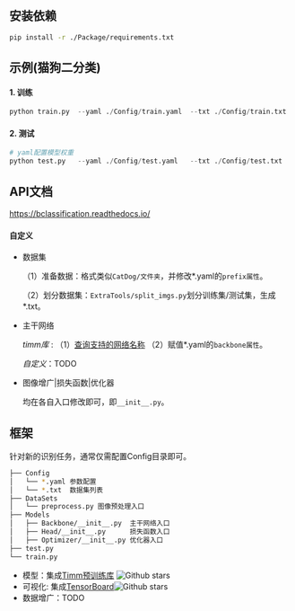 ## 安装依赖

```bash
pip install -r ./Package/requirements.txt 
```

## 示例(猫狗二分类)

#### 1. 训练

```python
python train.py  --yaml ./Config/train.yaml  --txt ./Config/train.txt
```

#### 2. 测试

```python
# yaml配置模型权重
python test.py   --yaml ./Config/test.yaml   --txt ./Config/test.txt
```

## API文档

https://bclassification.readthedocs.io/

#### 自定义

- 数据集

  （1）准备数据：格式类似`CatDog/文件夹`，并修改*.yaml的`prefix属性`。

  （2）划分数据集：`ExtraTools/split_imgs.py`划分训练集/测试集，生成*.txt。

- 主干网络

  *timm库* : （1）[查询支持的网络名称](https://rwightman.github.io/pytorch-image-models/)  （2）赋值*.yaml的`backbone属性`。

  *自定义*：TODO

- 图像增广|损失函数|优化器

  均在各自入口修改即可，即`__init__.py`。

## 框架

针对新的识别任务，通常仅需配置Config目录即可。

```bash
├── Config
│   └── *.yaml 参数配置
│   └── *.txt  数据集列表 
├── DataSets
│   └── preprocess.py 图像预处理入口
├── Models
│   ├── Backbone/__init__.py  主干网络入口
│   ├── Head/__init__.py      损失函数入口
│   ├── Optimizer/__init__.py 优化器入口
├── test.py
└── train.py
```

- 模型：集成[Timm预训练库](https://github.com/rwightman/pytorch-image-models) ![Github stars](https://img.shields.io/github/stars/rwightman/pytorch-image-models.svg)
- 可视化: 集成[TensorBoard](https://github.com/tensorflow/tensorboard)![Github stars](https://img.shields.io/github/stars/tensorflow/tensorboard.svg)
- 数据增广：TODO